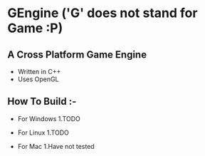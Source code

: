 # GEngine ('G' does not stand for Game :P)

## A Cross Platform Game Engine

- Written in C++
- Uses OpenGL

## How To Build :-

- For Windows
 1.TODO

- For Linux
 1.TODO

- For Mac
 1.Have not tested
